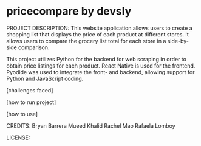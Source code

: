 # pricecompare by devsly

PROJECT DESCRIPTION:
This website application allows users to create a shopping list that displays the 
price of each product at different stores. It allows users to compare the grocery list 
total for each store in a side-by-side comparison.

This project utilizes Python for the backend for web scraping in order to obtain price
listings for each product. React Native is used for the frontend. Pyodide was used to 
integrate the front- and backend, allowing support for Python and JavaScript coding.

[challenges faced]

[how to run project]

[how to use]

CREDITS:
Bryan Barrera
Mueed Khalid
Rachel Mao
Rafaela Lomboy

LICENSE:
 
